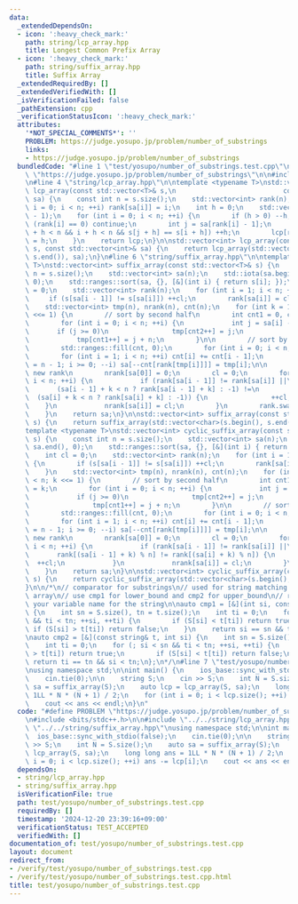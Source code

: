 ```yaml
---
data:
  _extendedDependsOn:
  - icon: ':heavy_check_mark:'
    path: string/lcp_array.hpp
    title: Longest Common Prefix Array
  - icon: ':heavy_check_mark:'
    path: string/suffix_array.hpp
    title: Suffix Array
  _extendedRequiredBy: []
  _extendedVerifiedWith: []
  _isVerificationFailed: false
  _pathExtension: cpp
  _verificationStatusIcon: ':heavy_check_mark:'
  attributes:
    '*NOT_SPECIAL_COMMENTS*': ''
    PROBLEM: https://judge.yosupo.jp/problem/number_of_substrings
    links:
    - https://judge.yosupo.jp/problem/number_of_substrings
  bundledCode: "#line 1 \"test/yosupo/number_of_substrings.test.cpp\"\n#define PROBLEM\
    \ \"https://judge.yosupo.jp/problem/number_of_substrings\"\n\n#include <bits/stdc++.h>\n\
    \n#line 4 \"string/lcp_array.hpp\"\n\ntemplate <typename T>\nstd::vector<int>\
    \ lcp_array(const std::vector<T>& s,\n                           const std::vector<int>&\
    \ sa) {\n    const int n = s.size();\n    std::vector<int> rank(n);\n    for (int\
    \ i = 0; i < n; ++i) rank[sa[i]] = i;\n    int h = 0;\n    std::vector<int> lcp(n\
    \ - 1);\n    for (int i = 0; i < n; ++i) {\n        if (h > 0) --h;\n        if\
    \ (rank[i] == 0) continue;\n        int j = sa[rank[i] - 1];\n        while (j\
    \ + h < n && i + h < n && s[j + h] == s[i + h]) ++h;\n        lcp[rank[i] - 1]\
    \ = h;\n    }\n    return lcp;\n}\n\nstd::vector<int> lcp_array(const std::string&\
    \ s, const std::vector<int>& sa) {\n    return lcp_array(std::vector<char>(s.begin(),\
    \ s.end()), sa);\n}\n#line 6 \"string/suffix_array.hpp\"\n\ntemplate <typename\
    \ T>\nstd::vector<int> suffix_array(const std::vector<T>& s) {\n    const int\
    \ n = s.size();\n    std::vector<int> sa(n);\n    std::iota(sa.begin(), sa.end(),\
    \ 0);\n    std::ranges::sort(sa, {}, [&](int i) { return s[i]; });\n    int cl\
    \ = 0;\n    std::vector<int> rank(n);\n    for (int i = 1; i < n; ++i) {\n   \
    \     if (s[sa[i - 1]] != s[sa[i]]) ++cl;\n        rank[sa[i]] = cl;\n    }\n\
    \    std::vector<int> tmp(n), nrank(n), cnt(n);\n    for (int k = 1; k < n; k\
    \ <<= 1) {\n        // sort by second half\n        int cnt1 = 0, cnt2 = k;\n\
    \        for (int i = 0; i < n; ++i) {\n            int j = sa[i] - k;\n     \
    \       if (j >= 0)\n                tmp[cnt2++] = j;\n            else\n    \
    \            tmp[cnt1++] = j + n;\n        }\n\n        // sort by first half\n\
    \        std::ranges::fill(cnt, 0);\n        for (int i = 0; i < n; ++i) ++cnt[rank[tmp[i]]];\n\
    \        for (int i = 1; i < n; ++i) cnt[i] += cnt[i - 1];\n        for (int i\
    \ = n - 1; i >= 0; --i) sa[--cnt[rank[tmp[i]]]] = tmp[i];\n\n        // assign\
    \ new rank\n        nrank[sa[0]] = 0;\n        cl = 0;\n        for (int i = 1;\
    \ i < n; ++i) {\n            if (rank[sa[i - 1]] != rank[sa[i]] ||\n         \
    \       (sa[i - 1] + k < n ? rank[sa[i - 1] + k] : -1) !=\n                  \
    \  (sa[i] + k < n ? rank[sa[i] + k] : -1)) {\n                ++cl;\n        \
    \    }\n            nrank[sa[i]] = cl;\n        }\n        rank.swap(nrank);\n\
    \    }\n    return sa;\n}\n\nstd::vector<int> suffix_array(const std::string&\
    \ s) {\n    return suffix_array(std::vector<char>(s.begin(), s.end()));\n}\n\n\
    template <typename T>\nstd::vector<int> cyclic_suffix_array(const std::vector<T>&\
    \ s) {\n    const int n = s.size();\n    std::vector<int> sa(n);\n    std::iota(sa.begin(),\
    \ sa.end(), 0);\n    std::ranges::sort(sa, {}, [&](int i) { return s[i]; });\n\
    \    int cl = 0;\n    std::vector<int> rank(n);\n    for (int i = 1; i < n; ++i)\
    \ {\n        if (s[sa[i - 1]] != s[sa[i]]) ++cl;\n        rank[sa[i]] = cl;\n\
    \    }\n    std::vector<int> tmp(n), nrank(n), cnt(n);\n    for (int k = 1; k\
    \ < n; k <<= 1) {\n        // sort by second half\n        int cnt1 = 0, cnt2\
    \ = k;\n        for (int i = 0; i < n; ++i) {\n            int j = sa[i] - k;\n\
    \            if (j >= 0)\n                tmp[cnt2++] = j;\n            else\n\
    \                tmp[cnt1++] = j + n;\n        }\n\n        // sort by first half\n\
    \        std::ranges::fill(cnt, 0);\n        for (int i = 0; i < n; ++i) ++cnt[rank[tmp[i]]];\n\
    \        for (int i = 1; i < n; ++i) cnt[i] += cnt[i - 1];\n        for (int i\
    \ = n - 1; i >= 0; --i) sa[--cnt[rank[tmp[i]]]] = tmp[i];\n\n        // assign\
    \ new rank\n        nrank[sa[0]] = 0;\n        cl = 0;\n        for (int i = 1;\
    \ i < n; ++i) {\n            if (rank[sa[i - 1]] != rank[sa[i]] ||\n         \
    \       rank[(sa[i - 1] + k) % n] != rank[(sa[i] + k) % n]) {\n              \
    \  ++cl;\n            }\n            nrank[sa[i]] = cl;\n        }\n        rank.swap(nrank);\n\
    \    }\n    return sa;\n}\n\nstd::vector<int> cyclic_suffix_array(const std::string&\
    \ s) {\n    return cyclic_suffix_array(std::vector<char>(s.begin(), s.end()));\n\
    }\n\n/*\n// comparator for substrings\n// used for string matching with the suffix\
    \ array\n// use cmp1 for lower_bound and cmp2 for upper_bound\n// replace S with\
    \ your variable name for the string\n\nauto cmp1 = [&](int si, const string& t)\
    \ {\n    int sn = S.size(), tn = t.size();\n    int ti = 0;\n    for (; si < sn\
    \ && ti < tn; ++si, ++ti) {\n        if (S[si] < t[ti]) return true;\n       \
    \ if (S[si] > t[ti]) return false;\n    }\n    return si == sn && ti < tn;\n};\n\
    \nauto cmp2 = [&](const string& t, int si) {\n    int sn = S.size(), tn = t.size();\n\
    \    int ti = 0;\n    for (; si < sn && ti < tn; ++si, ++ti) {\n        if (S[si]\
    \ > t[ti]) return true;\n        if (S[si] < t[ti]) return false;\n    }\n   \
    \ return ti == tn && si < tn;\n};\n*/\n#line 7 \"test/yosupo/number_of_substrings.test.cpp\"\
    \nusing namespace std;\n\nint main() {\n    ios_base::sync_with_stdio(false);\n\
    \    cin.tie(0);\n\n    string S;\n    cin >> S;\n    int N = S.size();\n    auto\
    \ sa = suffix_array(S);\n    auto lcp = lcp_array(S, sa);\n    long long ans =\
    \ 1LL * N * (N + 1) / 2;\n    for (int i = 0; i < lcp.size(); ++i) ans -= lcp[i];\n\
    \    cout << ans << endl;\n}\n"
  code: "#define PROBLEM \"https://judge.yosupo.jp/problem/number_of_substrings\"\n\
    \n#include <bits/stdc++.h>\n\n#include \"../../string/lcp_array.hpp\"\n#include\
    \ \"../../string/suffix_array.hpp\"\nusing namespace std;\n\nint main() {\n  \
    \  ios_base::sync_with_stdio(false);\n    cin.tie(0);\n\n    string S;\n    cin\
    \ >> S;\n    int N = S.size();\n    auto sa = suffix_array(S);\n    auto lcp =\
    \ lcp_array(S, sa);\n    long long ans = 1LL * N * (N + 1) / 2;\n    for (int\
    \ i = 0; i < lcp.size(); ++i) ans -= lcp[i];\n    cout << ans << endl;\n}"
  dependsOn:
  - string/lcp_array.hpp
  - string/suffix_array.hpp
  isVerificationFile: true
  path: test/yosupo/number_of_substrings.test.cpp
  requiredBy: []
  timestamp: '2024-12-20 23:39:16+09:00'
  verificationStatus: TEST_ACCEPTED
  verifiedWith: []
documentation_of: test/yosupo/number_of_substrings.test.cpp
layout: document
redirect_from:
- /verify/test/yosupo/number_of_substrings.test.cpp
- /verify/test/yosupo/number_of_substrings.test.cpp.html
title: test/yosupo/number_of_substrings.test.cpp
---
```

